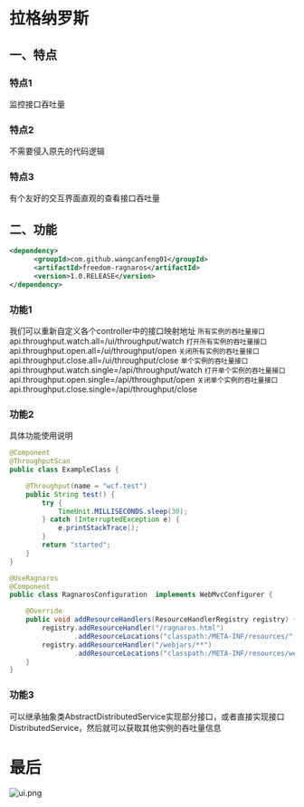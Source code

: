 # 拉格纳罗斯
## 一、特点
### 特点1
监控接口吞吐量
### 特点2
不需要侵入原先的代码逻辑
### 特点3
有个友好的交互界面直观的查看接口吞吐量
## 二、功能
``` xml
<dependency>
      <groupId>com.github.wangcanfeng01</groupId>
      <artifactId>freedom-ragnaros</artifactId>
      <version>1.0.RELEASE</version>
</dependency>
```
### 功能1
我们可以重新自定义各个controller中的接口映射地址
`所有实例的吞吐量接口`
api.throughput.watch.all=/ui/throughput/watch
`打开所有实例的吞吐量接口`
api.throughput.open.all=/ui/throughput/open
`关闭所有实例的吞吐量接口`
api.throughput.close.all=/ui/throughput/close
`单个实例的吞吐量接口`
api.throughput.watch.single=/api/throughput/watch
`打开单个实例的吞吐量接口`
api.throughput.open.single=/api/throughput/open
`关闭单个实例的吞吐量接口`
api.throughput.close.single=/api/throughput/close
### 功能2
具体功能使用说明
``` java
@Component
@ThroughputScan
public class ExampleClass {

    @Throughput(name = "wcf.test")
    public String test() {
        try {
            TimeUnit.MILLISECONDS.sleep(30);
        } catch (InterruptedException e) {
            e.printStackTrace();
        }
        return "started";
    }
}
```
``` java
@UseRagnaros
@Component
public class RagnarosConfiguration  implements WebMvcConfigurer {

    @Override
    public void addResourceHandlers(ResourceHandlerRegistry registry) {
        registry.addResourceHandler("/ragnaros.html")
                .addResourceLocations("classpath:/META-INF/resources/");
        registry.addResourceHandler("/webjars/**")
                .addResourceLocations("classpath:/META-INF/resources/webjars/");
    }
}
```
### 功能3
可以继承抽象类AbstractDistributedService实现部分接口，或者直接实现接口DistributedService，然后就可以获取其他实例的吞吐量信息
# 最后
![ui.png](https://upload-images.jianshu.io/upload_images/8350955-1bffb2321fab1efb.png?imageMogr2/auto-orient/strip%7CimageView2/2/w/1240)
